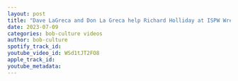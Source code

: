 ```yaml
---
layout: post
title: "Dave LaGreca and Don La Greca help Richard Holliday at ISPW Wrestling"
date: 2023-07-09
categories: bob-culture videos
author: bob-culture
spotify_track_id: 
youtube_video_id: WSd1tJT2FO8
apple_track_id: 
youtube_metadata: 
---
```

